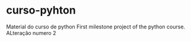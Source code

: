 # curso-pyhton
Material do curso de python
First milestone project of the python course.
ALteração numero 2
